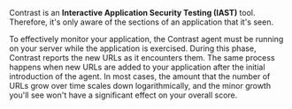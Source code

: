 <!--
title: "The Number Of URLs in an Application Increases"
description: "Why the number of URLs increase"
tags: "troubleshoot setup FAQ Contrast UI URL entries"
-->

Contrast is an **Interactive Application Security Testing (IAST)** tool. Therefore, it's only aware of the sections of an application that it's seen. 

To effectively monitor your application, the Contrast agent must be running on your server while the application is exercised. During this phase, Contrast reports the new URLs as it encounters them. The same process happens when new URLs are added to your application after the initial introduction of the agent. In most cases, the amount that the number of URLs grow over time scales down logarithmically, and the minor growth you'll see won't have a significant effect on your overall score.
